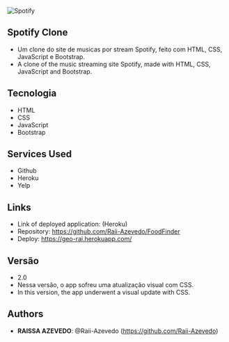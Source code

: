 ![Spotify]()
 
## Spotify Clone
 
- Um clone do site de musicas por stream Spotify, feito com HTML, CSS, JavaScript e Bootstrap.
- A clone of the music streaming site Spotify, made with HTML, CSS, JavaScript and Bootstrap.

## Tecnologia
 
- HTML
- CSS
- JavaScript
- Bootstrap

 
## Services Used
 
* Github
* Heroku
* Yelp
 
 
## Links
 
  - Link of deployed application: (Heroku)
  - Repository: https://github.com/Raii-Azevedo/FoodFinder
  - Deploy: https://geo-rai.herokuapp.com/
 
 
## Versão
 - 2.0
 - Nessa versão, o app sofreu uma atualização visual com CSS.
 - In this version, the app underwent a visual update with CSS.
 
 
## Authors
 
* **RAISSA AZEVEDO**: @Raii-Azevedo (https://github.com/Raii-Azevedo)
 
 
